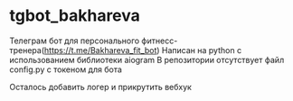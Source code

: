 # tgbot_bakhareva
Телеграм бот для персонального фитнесс-тренера(https://t.me/Bakhareva_fit_bot)
Написан на python с использованием библиотеки aiogram
В репозитории отсутствует файл config.py с токеном для бота

Осталось добавить логер и прикрутить вебхук
